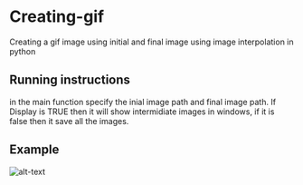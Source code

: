 # Creating-gif
Creating a gif image using initial and final image using image interpolation in python 
## Running instructions
in the main function specify the inial image path and final image path. If Display is TRUE then it will show intermidiate images in windows, if it is false then it save all the images.
## Example
![alt-text](http://omega.uta.edu/~darin/beardGrowthColor.gif)
